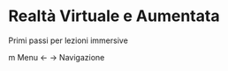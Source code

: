 <!-- .slide: data-state="layout-title no-fragment"  -->

# Realtà Virtuale e Aumentata

<div class="btn btn-warning mt-3 ">Primi passi per lezioni immersive</div>

<p class="small mt-5">
  <span class="badge bg-dark me-1 ms-2">m</span> Menu
  <span class="badge bg-dark me-1 ms-2"> &larr; &rarr;</span> Navigazione
</p>

